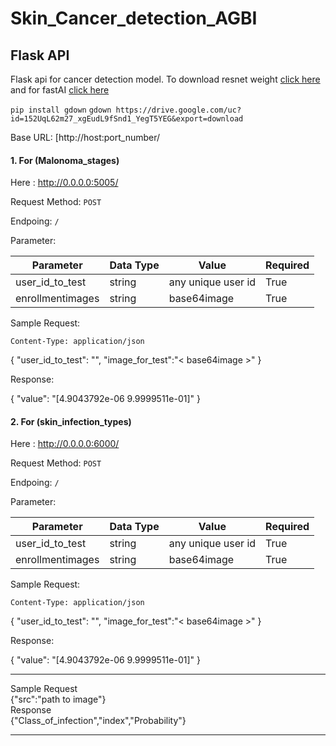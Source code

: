 # Skin_Cancer_detection_AGBI

## Flask API 
Flask api for cancer detection model. To download resnet weight [click here](https://drive.google.com/file/d/152UqL62m27_xgEudL9fSnd1_YegT5YEG/view?usp=sharing) and for fastAI [click here](https://drive.google.com/file/d/1f0qGfKANlS6x_ICG_aMjVe3It5B9XVF6/view?usp=sharing)


`pip install gdown`
`gdown https://drive.google.com/uc?id=152UqL62m27_xgEudL9fSnd1_YegT5YEG&export=download`


Base URL: [http://host:port_number/

#### 1. For (Malonoma_stages)

Here : http://0.0.0.0:5005/

Request Method: `POST`

Endpoing: `/`

Parameter:

| Parameter | Data Type | Value | Required |
|-----------|-----------|-------|----------|
| user_id_to_test | string | any unique user id | True |
| enrollmentimages|string|base64image| True|

Sample Request:  

`Content-Type: application/json`


{
    "user_id_to_test": "<unique user id>",
    "image_for_test":"< base64image >"
}


Response:


{
    "value": "[4.9043792e-06 9.9999511e-01]"
}


#### 2. For (skin_infection_types)

Here : http://0.0.0.0:6000/

Request Method: `POST`

Endpoing: `/`

Parameter:

| Parameter | Data Type | Value | Required |
|-----------|-----------|-------|----------|
| user_id_to_test | string | any unique user id | True |
| enrollmentimages|string|base64image| True|

Sample Request:  

`Content-Type: application/json`


{
    "user_id_to_test": "<unique user id>",
    "image_for_test":"< base64image >"
}


Response:


{
    "value": "[4.9043792e-06 9.9999511e-01]"
}


------------------------

Sample Request<br>
{"src":"path to image"}<br>
Response<br>
{"Class_of_infection","index","Probability"}

-------------------------
